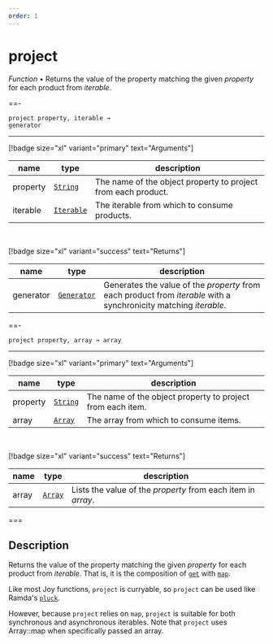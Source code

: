 ```yaml
---
order: 1
---
```

# project

_Function_ &bull; Returns the value of the property matching the given _property_ for each product from _iterable_.


==- <pre><code>project property, iterable &rarr; generator</code></pre>
<hr>

[!badge size="xl" variant="primary" text="Arguments"]

| name | type | description |
|------|------|-------------|
|property|[`String`][String]|The name of the object property to project from each product.|
|iterable|[`Iterable`][Iterable]|The iterable from which to consume products.|

<br>

[!badge size="xl" variant="success" text="Returns"]

| name | type | description |
|------|------|-------------|
|generator|[`Generator`][Generator]|Generates the value of the _property_ from each product from _iterable_ with a synchronicity matching _iterable_.|


==- <pre><code>project property, array &rarr; array</code></pre>
<hr>

[!badge size="xl" variant="primary" text="Arguments"]

| name | type | description |
|------|------|-------------|
|property|[`String`][String]|The name of the object property to project from each item.|
|array|[`Array`][Array]|The array from which to consume items.|

<br>

[!badge size="xl" variant="success" text="Returns"]

| name | type | description |
|------|------|-------------|
|array|[`Array`][Array]|Lists the value of the _property_ from each item in _array_.|



===


## Description

Returns the value of the property matching the given _property_ for each product from _iterable_. That is, it is the composition of [`get`][get] with [`map`][map].

Like most Joy functions, `project` is curryable, so `project` can be used like Ramda's [`pluck`][ramda].

However, because `project` relies on `map`, `project` is suitable for both synchronous and asynchronous iterables. Note that `project` uses Array::map when specifically passed an array.

[get]: https://dashkite.github.io/joy/reference/object/get/
[map]: https://dashkite.github.io/joy/reference/iterable/map/
[ramda]: https://ramdajs.com/docs/#pluck


[String]: https://developer.mozilla.org/en-US/docs/Web/JavaScript/Reference/Global_Objects/String
[Iterable]: #
[Generator]: #
[Array]: https://developer.mozilla.org/en-US/docs/Web/JavaScript/Reference/Global_Objects/Array